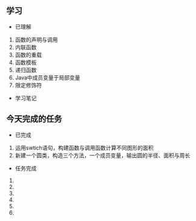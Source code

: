 ## 学习

* 已理解
1. 函数的声明与调用
2. 内联函数
3. 函数的重载
4. 函数模板
5. 递归函数
6. Java中成员变量于局部变量
7. 限定修饰符 


* 学习笔记

[]()

## 今天完成的任务

* 已完成
1. 运用swtich语句，构建函数与调用函数计算不同图形的面积
2. 新建一个圆类，构造三个方法，一个成员变量，输出圆的半径、面积与周长


* 任务完成

1. []()
2. []()
3. ![]()
4. ![]()
5. ![]()
6. ![]()

